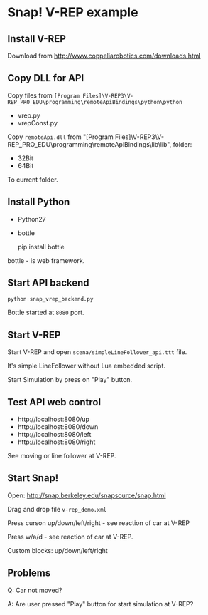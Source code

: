 Snap! V-REP example
===================

Install V-REP
-------------

Download from http://www.coppeliarobotics.com/downloads.html


Copy DLL for API
----------------

Copy files from `[Program Files]\V-REP3\V-REP_PRO_EDU\programming\remoteApiBindings\python\python`


* vrep.py
* vrepConst.py

Copy `remoteApi.dll` from "[Program Files]\V-REP3\V-REP_PRO_EDU\programming\remoteApiBindings\lib\lib\", folder:

* 32Bit
* 64Bit

To current folder.


Install Python
--------------

* Python27
* bottle

    pip install bottle

bottle - is web framework.


Start API backend
-----------------

    python snap_vrep_backend.py 

Bottle started at `8080` port.

Start V-REP
-----------

Start V-REP and open `scena/simpleLineFollower_api.ttt` file.

It's simple LineFollower without Lua embedded script.

Start Simulation by press on "Play" button.

Test API web control
--------------------

* http://localhost:8080/up
* http://localhost:8080/down
* http://localhost:8080/left
* http://localhost:8080/right


See moving or line follower at V-REP.


Start Snap!
-----------

Open: http://snap.berkeley.edu/snapsource/snap.html

Drag and drop file `v-rep_demo.xml`

Press curson up/down/left/right - see reaction of car at V-REP

Press w/a/d - see reaction of car at V-REP.

Custom blocks: up/down/left/right



Problems
--------

Q: Car not moved? 

A: Are user pressed "Play" button for start simulation at V-REP?

